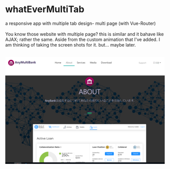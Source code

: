# whatEverMultiTab
a responsive app with multiple tab design- multi page (with Vue-Router)
<br><br>
You know those website with multiple page? this is similar and it bahave like AJAX; rather the same. Aside from the custom animation that I've added. I am thinking of taking the screen shots for it. but... maybe later.
<br><br>

![alt text](https://github.com/KaitoXion/whatEverMultiTab/blob/master/Capture.PNG)		
